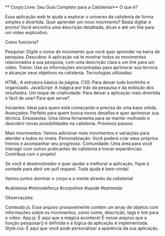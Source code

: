** Corpo Livre: Seu Guia Completo para a Calistenia!**
O que é?

Essa aplicação web te ajuda a explorar o universo da calistenia de forma simples e divertida. Quer aprender um novo movimento? Basta digitar e pronto! Você encontra uma descrição detalhada, dicas e até um link para um vídeo explicativo.

Como funciona?

Pesquise: Digite o nome do movimento que você quer aprender na barra de pesquisa.
Descubra: A aplicação vai te mostrar todos os movimentos relacionados à sua pesquisa, com uma descrição clara e um link para um vídeo.
Treine: Use as informações encontradas para aprimorar sua técnica e alcançar seus objetivos na calistenia.
Tecnologias utilizadas:

HTML: A estrutura básica da página.
CSS: Para deixar tudo bonitinho e organizado.
JavaScript: A mágica por trás da pesquisa e da exibição dos resultados.
Um toque de criatividade: Para deixar a aplicação mais divertida e fácil de usar!
Para que serve?

Iniciantes: Ideal para quem está começando e precisa de uma base sólida.
Avançados: Perfeito para quem busca novos desafios e quer aprimorar sua técnica.
Entusiastas: Uma ótima ferramenta para se manter motivado e descobrir novas possibilidades na calistenia.
Próximos passos:

Mais movimentos: Vamos adicionar mais movimentos e variações para atender a todos os níveis.
Personalização: Você poderá criar seus próprios treinos e acompanhar seu progresso.
Comunidade: Uma área para você interagir com outros praticantes de calistenia e trocar experiências.
Contribua com o projeto!

Se você é desenvolvedor e quer ajudar a melhorar a aplicação, fique à vontade para abrir um pull request. Toda ajuda é bem-vinda!

Vamos juntos dominar o corpo e a mente através da calistenia!

#calistenia #treinodeforça #corpolivre #saude #bemestar

Observações:

Conteudo.js: Esse arquivo provavelmente contém um array de objetos com informações sobre os movimentos, como nome, descrição, tags e link para o vídeo.
App.js: É aqui que a mágica acontece! É nesse arquivo que a função pesquisar() é definida e a lógica da aplicação é implementada.
Style.css: É aqui que você pode personalizar a aparência da sua aplicação.
